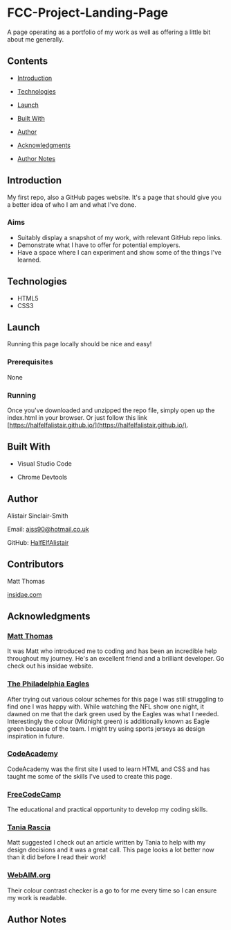 # FCC-Project-Landing-Page

A page operating as a portfolio of my work as well as offering a little bit about me generally.

## Contents

- [Introduction](#Introduction)

- [Technologies](#Technologies)

- [Launch](#Launch)

- [Built With](#Built-With)

- [Author](#Author)

- [Acknowledgments](#Acknowledgments)

- [Author Notes](#Author-Notes)


## Introduction

My first repo, also a GitHub pages website. It's a page that should give you a better idea of who I am and what I've done.


### Aims

* Suitably display a snapshot of my work, with relevant GitHub repo links.
* Demonstrate what I have to offer for potential employers.
* Have a space where I can experiment and show some of the things I've learned.


## Technologies

- HTML5
- CSS3

## Launch

Running this page locally should be nice and easy!

### Prerequisites
None

### Running
Once you've downloaded and unzipped the repo file, simply open up the index.html in your browser. Or just follow this link [https://halfelfalistair.github.io/](https://halfelfalistair.github.io/).


## Built With

- Visual Studio Code

- Chrome Devtools

## Author

Alistair Sinclair-Smith

Email: [ajss90@hotmail.co.uk](ajss90@hotmail.co.uk)

GitHub: [HalfElfAlistair](https://github.com/HalfElfAlistair)


## Contributors

Matt Thomas

[insidae.com](https://insidae.com/)


## Acknowledgments

### [Matt Thomas](https://insidae.com/)
It was Matt who introduced me to coding and has been an incredible help throughout my journey. He's an excellent friend and a brilliant developer. Go check out his insidae website.

### [The Philadelphia Eagles](https://www.philadelphiaeagles.com/)
After trying out various colour schemes for this page I was still struggling to find one I was happy with. While watching the NFL show one night, it dawned on me that the dark green used by the Eagles was what I needed. Interestingly the colour (Midnight green) is additionally known as Eagle green because of the team. I might try using sports jerseys as design inspiration in future.

### [CodeAcademy](https://www.codecademy.com/)
CodeAcademy was the first site I used to learn HTML and CSS and has taught me some of the skills I've used to create this page.

### [FreeCodeCamp](https://www.freecodecamp.org/)
The educational and practical opportunity to develop my coding skills.

### [Tania Rascia](https://www.taniarascia.com/)
Matt suggested I check out an article written by Tania to help with my design decisions and it was a great call. This page looks a lot better now than it did before I read their work!

### [WebAIM.org](https://webaim.org/)
Their colour contrast checker is a go to for me every time so I can ensure my work is readable.



## Author Notes


